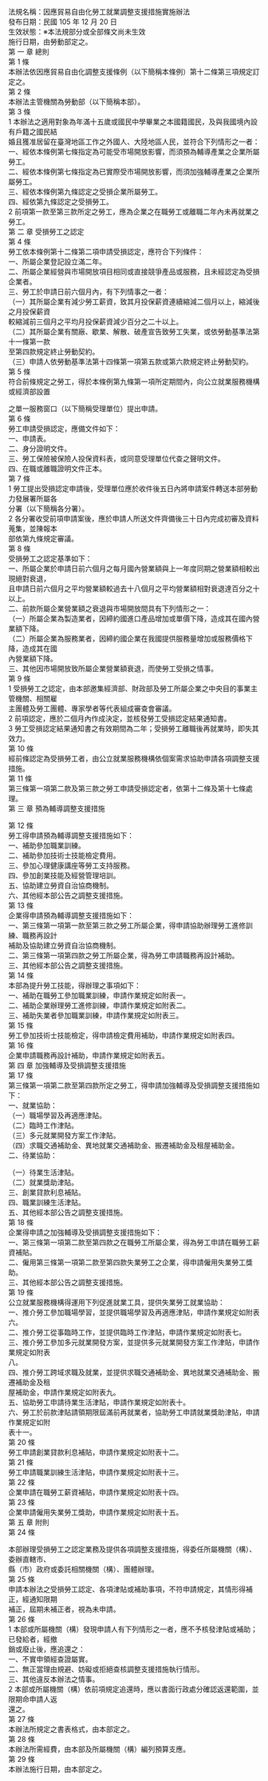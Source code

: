 法規名稱：因應貿易自由化勞工就業調整支援措施實施辦法  
發布日期：民國 105 年 12 月 20 日  
生效狀態：※本法規部分或全部條文尚未生效  
施行日期，由勞動部定之。  
第 一 章 總則  
第 1 條  
本辦法依因應貿易自由化調整支援條例（以下簡稱本條例）第十二條第三項規定訂定之。  
第 2 條  
本辦法主管機關為勞動部（以下簡稱本部）。  
第 3 條  
1 本辦法之適用對象為年滿十五歲或國民中學畢業之本國籍國民，及與我國境內設有戶籍之國民結  
婚且獲准居留在臺灣地區工作之外國人、大陸地區人民，並符合下列情形之一者：  
一、經依本條例第七條指定為可能受市場開放影響，而須預為輔導產業之企業所屬勞工。  
二、經依本條例第七條指定為已實際受市場開放影響，而須加強輔導產業之企業所屬勞工。  
三、經依本條例第九條認定之受損企業所屬勞工。  
四、經依第九條認定之受損勞工。  
2 前項第一款至第三款所定之勞工，應為企業之在職勞工或離職二年內未再就業之勞工。  
第 二 章 受損勞工之認定  
第 4 條  
勞工依本條例第十二條第二項申請受損認定，應符合下列條件：  
一、所屬企業登記設立滿二年。  
二、所屬企業經營與市場開放項目相同或直接競爭產品或服務，且未經認定為受損企業者。  
三、勞工於申請日前六個月內，有下列情事之一者：  
（一）其所屬企業有減少勞工薪資，致其月投保薪資連續縮減二個月以上，縮減後之月投保薪資  
較縮減前三個月之平均月投保薪資減少百分之二十以上。  
（二）其所屬企業有關廠、歇業、解散、破產宣告致勞工失業，或依勞動基準法第十一條第一款  
至第四款規定終止勞動契約。  
（三）申請人依勞動基準法第十四條第一項第五款或第六款規定終止勞動契約。  
第 5 條  
符合前條規定之勞工，得於本條例第九條第一項所定期間內，向公立就業服務機構或經濟部設置  


之單一服務窗口（以下簡稱受理單位）提出申請。  
第 6 條  
勞工申請受損認定，應備文件如下：  
一、申請表。  
二、身分證明文件。  
三、勞工保險被保險人投保資料表，或同意受理單位代查之聲明文件。  
四、在職或離職證明文件正本。  
第 7 條  
1 勞工提出受損認定申請後，受理單位應於收件後五日內將申請案件轉送本部勞動力發展署所屬各  
分署（以下簡稱各分署）。  
2 各分署收受前項申請案後，應於申請人所送文件齊備後三十日內完成初審及資料蒐集，並陳報本  
部依第九條規定審議。  
第 8 條  
受損勞工之認定基準如下：  
一、所屬企業於申請日前六個月之每月國內營業額與上一年度同期之營業額相較出現絕對衰退，  
且申請日前六個月之平均營業額較過去十八個月之平均營業額相對衰退達百分之十以上。  
二、前款所屬企業營業額之衰退與市場開放間具有下列情形之一：  
（一）所屬企業為製造業者，因締約國進口產品增加或單價下降，造成其在國內營業額下降。  
（二）所屬企業為服務業者，因締約國企業在我國提供服務量增加或服務價格下降，造成其在國  
內營業額下降。  
三、其他因市場開放致所屬企業營業額衰退，而使勞工受損之情事。  
第 9 條  
1 受損勞工之認定，由本部邀集經濟部、財政部及勞工所屬企業之中央目的事業主管機關、相關雇  
主團體及勞工團體、專家學者等代表組成審查會審議。  
2 前項認定，應於二個月內作成決定，並核發勞工受損認定結果通知書。  
3 勞工受損認定結果通知書之有效期間為二年；受損勞工離職後再就業時，即失其效力。  
第 10 條  
經前條認定為受損勞工者，由公立就業服務機構依個案需求協助申請各項調整支援措施。  
第 11 條  
第三條第一項第二款及第三款之勞工申請受損認定者，依第十二條及第十七條處理。  
第 三 章 預為輔導調整支援措施  


第 12 條  
勞工得申請預為輔導調整支援措施如下：  
一、補助參加職業訓練。  
二、補助參加技術士技能檢定費用。  
三、參加心理健康講座等勞工支持服務。  
四、參加創業技能及經營管理培訓。  
五、協助建立勞資自治協商機制。  
六、其他經本部公告之調整支援措施。  
第 13 條  
企業得申請預為輔導調整支援措施如下：  
一、第三條第一項第一款至第三款之勞工所屬企業，得申請協助辦理勞工進修訓練、職務再設計  
補助及協助建立勞資自治協商機制。  
二、第三條第一項第四款之勞工所屬企業，得為勞工申請職務再設計補助。  
三、其他經本部公告之調整支援措施。  
第 14 條  
本部為提升勞工技能，得辦理之事項如下：  
一、補助在職勞工參加職業訓練，申請作業規定如附表一。  
二、補助企業辦理勞工進修訓練，申請作業規定如附表二。  
三、補助失業者參加職業訓練，申請作業規定如附表三。  
第 15 條  
勞工參加技術士技能檢定，得申請檢定費用補助，申請作業規定如附表四。  
第 16 條  
企業申請職務再設計補助，申請作業規定如附表五。  
第 四 章 加強輔導及受損調整支援措施  
第 17 條  
第三條第一項第二款至第四款所定之勞工，得申請加強輔導及受損調整支援措施如下：  
一、就業協助：  
（一）職場學習及再適應津貼。  
（二）臨時工作津貼。  
（三）多元就業開發方案工作津貼。  
（四）求職交通補助金、異地就業交通補助金、搬遷補助金及租屋補助金。  
二、待業協助：  


（一）待業生活津貼。  
（二）就業獎助津貼。  
三、創業貸款利息補貼。  
四、職業訓練生活津貼。  
五、其他經本部公告之調整支援措施。  
第 18 條  
企業得申請之加強輔導及受損調整支援措施如下：  
一、第三條第一項第二款至第四款之在職勞工所屬企業，得為勞工申請在職勞工薪資補貼。  
二、僱用第三條第一項第二款至第四款失業勞工之企業，得申請僱用失業勞工獎助。  
三、其他經本部公告之調整支援措施。  
第 19 條  
公立就業服務機構得運用下列促進就業工具，提供失業勞工就業協助：  
一、推介勞工參加職場學習，並提供職場學習及再適應津貼，申請作業規定如附表六。  
二、推介勞工從事臨時工作，並提供臨時工作津貼，申請作業規定如附表七。  
三、推介勞工參加多元就業開發方案，並提供多元就業開發方案工作津貼，申請作業規定如附表  
八。  
四、推介勞工跨域求職及就業，並提供求職交通補助金、異地就業交通補助金、搬遷補助金及租  
屋補助金，申請作業規定如附表九。  
五、協助勞工申請待業生活津貼，申請作業規定如附表十。  
六、勞工於前款津貼請領期限屆滿前再就業者，協助勞工申請就業獎助津貼，申請作業規定如附  
表十一。  
第 20 條  
勞工申請創業貸款利息補貼，申請作業規定如附表十二。  
第 21 條  
勞工申請職業訓練生活津貼，申請作業規定如附表十三。  
第 22 條  
企業申請在職勞工薪資補貼，申請作業規定如附表十四。  
第 23 條  
企業申請僱用失業勞工獎助，申請作業規定如附表十五。  
第 五 章 附則  
第 24 條  


本部辦理受損勞工之認定業務及提供各項調整支援措施，得委任所屬機關（構）、委辦直轄市、  
縣（市）政府或委託相關機關（構）、團體辦理。  
第 25 條  
申請本辦法之受損勞工認定、各項津貼或補助事項，不符申請規定，其情形得補正，經通知限期  
補正，屆期未補正者，視為未申請。  
第 26 條  
1 本部或所屬機關（構）發現申請人有下列情形之一者，應不予核發津貼或補助；已發給者，經撤  
銷或廢止後，應追還之：  
一、不實申領經查證屬實。  
二、無正當理由規避、妨礙或拒絕查核調整支援措施執行情形。  
三、其他違反本辦法之情事。  
2 本部或所屬機關（構）依前項規定追還時，應以書面行政處分確認返還範圍，並限期命申請人返  
還之。  
第 27 條  
本辦法所規定之書表格式，由本部定之。  
第 28 條  
本辦法所需經費，由本部及所屬機關（構）編列預算支應。  
第 29 條  
本辦法施行日期，由本部定之。  


